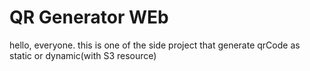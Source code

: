 
# QR Generator WEb

hello, everyone. this is one of the side project that 
generate qrCode as static or dynamic(with S3 resource)


